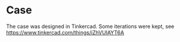 # Case
The case was designed in Tinkercad. Some iterations were kept, see https://www.tinkercad.com/things/iZhVUIAYT6A
